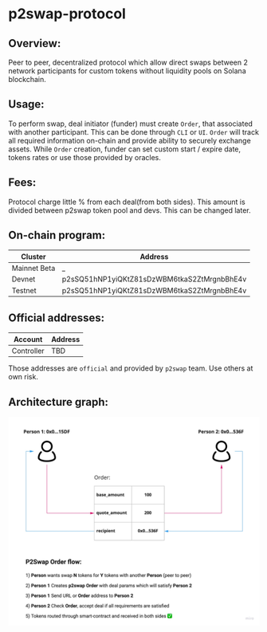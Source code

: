 # p2swap-protocol

## Overview:
Peer to peer, decentralized protocol which allow direct swaps between 2 network participants for custom tokens without liquidity pools on Solana blockchain.

## Usage:
To perform swap, deal initiator (funder) must create `Order`, that associated with another participant. This can be done through `CLI` or `UI`. `Order` will track all required information on-chain and provide ability to securely exchange assets.
While `Order` creation, funder can set custom start / expire date, tokens rates or use those provided by oracles.

## Fees:
Protocol charge little % from each deal(from both sides). This amount is divided between p2swap token pool and devs. This can be changed later.

## On-chain program:
| Cluster      | Address                                     |
| ------------ | ------------------------------------------- |
| Mainnet Beta | _                                           |
| Devnet       | p2sSQ51hNP1yiQKtZ81sDzWBM6tkaS2ZtMrgnbBhE4v |
| Testnet      | p2sSQ51hNP1yiQKtZ81sDzWBM6tkaS2ZtMrgnbBhE4v |

## Official addresses:
| Account      | Address     |
| ------------ | ----------- |
| Controller   | TBD         |

Those addresses are `official` and provided by `p2swap` team. Use others at own risk.

## Architecture graph:
![p2swap-architecture](assets/p2swap-architecture.jpeg)